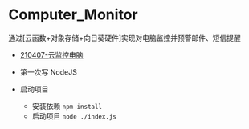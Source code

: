 # Computer_Monitor

通过[云函数+对象存储+向日葵硬件]实现对电脑监控并预警邮件、短信提醒

- [210407-云监控电脑](https://hz-cool.github.io/Notes/%E5%A5%87%E6%80%9D%E5%A6%99%E6%83%B3/210407-%E4%BA%91%E7%9B%91%E6%8E%A7%E7%94%B5%E8%84%91)
- 第一次写 NodeJS

- 启动项目
  - 安装依赖 `npm install`
  - 启动项目 `node ./index.js`
